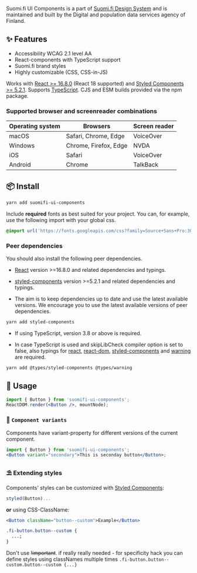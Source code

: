 Suomi.fi UI Components is a part of [Suomi.fi Design System](https://designsystem.suomi.fi) and is maintained and built by the Digital and population data services agency of Finland.

## ✨ Features

- Accessibility WCAG 2.1 level AA
- React-components with TypeScript support
- Suomi.fi brand styles
- Highly customizable (CSS, CSS-in-JS)

Works with [React >= 16.8.0](https://github.com/facebook/react) (React 18 supported) and [Styled Components >= 5.2.1](https://github.com/styled-components/styled-components). Supports [TypeScript](https://github.com/Microsoft/TypeScript). CJS and ESM builds provided via the npm package.

### Supported browser and screenreader combinations

| Operating system | Browsers              | Screen reader |
| ---------------- | --------------------- | ------------- |
| macOS            | Safari, Chrome, Edge  | VoiceOver     |
| Windows          | Chrome, Firefox, Edge | NVDA          |
| iOS              | Safari                | VoiceOver     |
| Android          | Chrome                | TalkBack      |

## 📦 Install

```bash
yarn add suomifi-ui-components
```

Include **required** fonts as best suited for your project. You can, for example, use the following import with your global css.

```css
@import url('https://fonts.googleapis.com/css?family=Source+Sans+Pro:300,400,600&display=swap');
```

### Peer dependencies

You should also install the following peer dependencies.

- [React](https://www.npmjs.com/package/react) version >=16.8.0 and related dependencies and typings.
- [styled-components](https://www.npmjs.com/package/styled-components) version >=5.2.1 and related dependencies and typings.

- The aim is to keep dependencies up to date and use the latest available versions. We encourage you to use the latest available versions of peer dependencies.

```bash
yarn add styled-components
```

- If using TypeScript, version 3.8 or above is required.

- In case TypeScript is used and skipLibCheck compiler option is set to false, also typings for [react](https://www.npmjs.com/package/@types/react), [react-dom](https://www.npmjs.com/package/@types/react-dom), [styled-components](https://www.npmjs.com/package/@types/styled-components/) and [warning](https://www.npmjs.com/package/@types/warning) are required.

```bash
yarn add @types/styled-components @types/warning
```

## 🔨 Usage

```jsx static
import { Button } from 'suomifi-ui-components';
ReactDOM.render(<Button />, mountNode);
```

### 🌊 `Component variants`

Components have variant-property for different versions of the current component.

```jsx static
import { Button } from 'suomifi-ui-components';
<Button variant="secondary">This is seconday button</Button>;
```

### ⛱ Extending styles

Components' styles can be customized with [Styled Components](https://github.com/styled-components/styled-components):

```javascript static
styled(Button)...
```

**or** using CSS-ClassName:

```jsx static
<Button className="button--custom">Example</Button>
```

```css
.fi-button.button--custom {
  ...;
}
```

Don't use ~~!important~~. if really really needed - for specificity hack you can define styles using classNames multiple times `.fi-button.button--custom.button--custom {...}`
